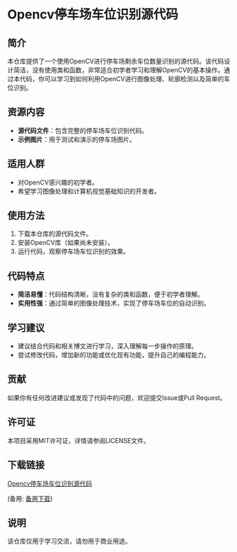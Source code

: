 # Opencv停车场车位识别源代码

## 简介

本仓库提供了一个使用OpenCV进行停车场剩余车位数量识别的源代码。该代码设计简洁，没有使用类和函数，非常适合初学者学习和理解OpenCV的基本操作。通过本代码，你可以学习到如何利用OpenCV进行图像处理、轮廓检测以及简单的车位识别。

## 资源内容

- **源代码文件**：包含完整的停车场车位识别代码。
- **示例图片**：用于测试和演示的停车场图片。

## 适用人群

- 对OpenCV感兴趣的初学者。
- 希望学习图像处理和计算机视觉基础知识的开发者。

## 使用方法

1. 下载本仓库的源代码文件。
2. 安装OpenCV库（如果尚未安装）。
3. 运行代码，观察停车场车位识别的效果。

## 代码特点

- **简洁易懂**：代码结构清晰，没有复杂的类和函数，便于初学者理解。
- **实用性强**：通过简单的图像处理技术，实现了停车场车位的自动识别。

## 学习建议

- 建议结合代码和相关博文进行学习，深入理解每一步操作的原理。
- 尝试修改代码，增加新的功能或优化现有功能，提升自己的编程能力。

## 贡献

如果你有任何改进建议或发现了代码中的问题，欢迎提交Issue或Pull Request。

## 许可证

本项目采用MIT许可证，详情请参阅LICENSE文件。

## 下载链接
[Opencv停车场车位识别源代码](https://pan.quark.cn/s/6904a92cc560) 

(备用: [备用下载](https://pan.baidu.com/s/1bWdtv8zo6d4F1WDdlOgWUg?pwd=1234))

## 说明

该仓库仅用于学习交流，请勿用于商业用途。
